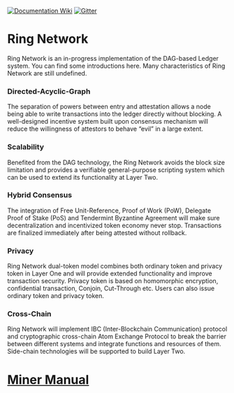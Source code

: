 [![Documentation Wiki](https://img.shields.io/badge/doc-wiki-blue.svg)](https://github.com/ringnetwork/docs/wiki)
[![Gitter](https://badges.gitter.im/rng-core/Lobby.svg)](https://gitter.im/rng-core/Lobby?utm_source=badge&utm_medium=badge&utm_campaign=pr-badge)

# Ring Network
Ring Network is an in-progress implementation of the DAG-based Ledger system. You can find some introductions here. Many characteristics of Ring Network are still undefined. 
### Directed-Acyclic-Graph
The separation of powers between entry and attestation allows a node being able to write transactions into the ledger directly without blocking. A well-designed incentive system built upon consensus mechanism will reduce the willingness of attestors to behave “evil” in a large extent.

### Scalability
Benefited from the DAG technology, the Ring Network avoids the block size limitation and provides a verifiable general-purpose scripting system which can be used to extend its functionality at Layer Two.

### Hybrid Consensus
The integration of Free Unit-Reference, Proof of Work (PoW), Delegate Proof of Stake (PoS) and Tendermint Byzantine Agreement will make sure decentralization and incentivized token economy never stop. Transactions are finalized immediately after being attested without rollback.

### Privacy
Ring Network dual-token model combines both ordinary token and privacy token in Layer One and will provide extended functionality and improve transaction security. Privacy token is based on homomorphic encryption, confidential transaction, Conjoin, Cut-Through etc. Users can also issue ordinary token and privacy token.

### Cross-Chain
Ring Network will implement IBC (Inter-Blockchain Communication) protocol and cryptographic cross-chain Atom Exchange Protocol to break the barrier between different systems and integrate functions and resources of them. Side-chain technologies will be supported to build Layer Two.

# [Miner Manual](https://github.com/ringnetwork/docs/wiki/Getting-Started-with-Ring-Network-Links-and-Resources)
